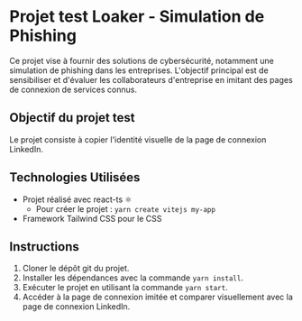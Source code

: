 # Projet test Loaker - Simulation de Phishing

Ce projet vise à fournir des solutions de cybersécurité, notamment une simulation de phishing dans les entreprises. L'objectif principal est de sensibiliser et d'évaluer les collaborateurs d'entreprise en imitant des pages de connexion de services connus.

## Objectif du projet test

Le projet consiste à copier l'identité visuelle de la page de connexion LinkedIn.

## Technologies Utilisées

- Projet réalisé avec react-ts ⚛️
  - Pour créer le projet : `yarn create vitejs my-app`
- Framework Tailwind CSS pour le CSS

## Instructions

1. Cloner le dépôt git du projet.
2. Installer les dépendances avec la commande `yarn install`.
3. Exécuter le projet en utilisant la commande `yarn start`.
4. Accéder à la page de connexion imitée et comparer visuellement avec la page de connexion LinkedIn.